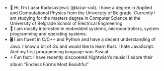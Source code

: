 - 👋 Hi, I’m Lazar Radosavljević (@lazar-rad). I have a degree in Applied and Computational Physics from the University of Belgrade.
Currently I am studying for the masters degree in Computer Science at the University of Belgrade School of Electrical Engineering
- 👀 I am mostly interested in embedded systems, microcontrollers, system programming and operating systems.
- 🖥️ I am fluent in C/C++ and Python and have a decent understanding of Java. I know a bit of Go and would like to learn Rust. I hate JavaScript. And my first programming language was Pascal.
- ⚡ Fun fact: I have recently discovered Nightwish’s music! I adore their album “Endless Forms Most Beautiful”

<!---
lazar-rad/lazar-rad is a ✨ special ✨ repository because its `README.md` (this file) appears on your GitHub profile.
You can click the Preview link to take a look at your changes.
--->
